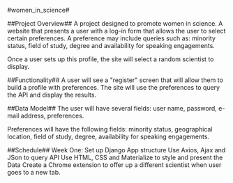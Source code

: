 #women_in_science#

##Project Overview##
A project designed to promote women in science. A website that presents a user with a log-in form that allows the user to select certain preferences. A preference may include queries such as: minority status, field of study, degree and availability for speaking engagements.

Once a user sets up this profile, the site will select a random scientist to display.

##Functionality##
A user will see a "register" screen that will allow them to build a profile with preferences. The site will use the preferences to query the API and display the results.

##Data Model##
The user will have several fields: user name, password, e-mail address, preferences.

Preferences will have the following fields: minority status, geographical location, field of study, degree, availability for speaking engagements.

##Schedule##
Week One:
  Set up Django App structure
  Use Axios, Ajax and JSon to query API
  Use HTML, CSS and Materialize to style and present the Data
  Create a Chrome extension to offer up a different scientist when user goes to a new tab.
